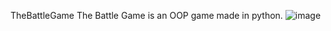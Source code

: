 TheBattleGame
The Battle Game is an OOP game made in python.
![image](https://user-images.githubusercontent.com/59420366/180210302-f9114a4a-acdd-4149-af6d-33b505b7685d.png)

